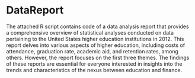 # DataReport
The attached R script contains code of a data analysis report that provides a comprehensive overview of statistical analyses conducted on data pertaining to the United States higher education institutions in 2012. 
This report delves into various aspects of higher education, including costs of attendance, graduation rate, academic aid, and retention rates, among others. However, the report focuses on the first three themes.
The findings of these reports are essential for everyone interested in insights into the trends and characteristics of the nexus between education and finance.
